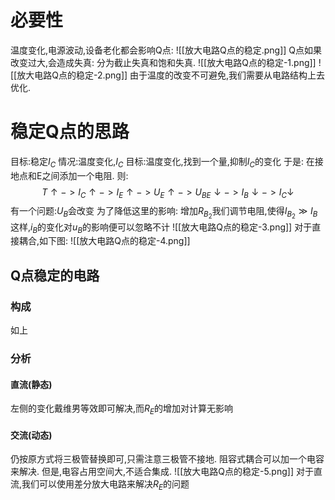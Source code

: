 # 必要性
温度变化,电源波动,设备老化都会影响Q点:
![[放大电路Q点的稳定.png]]
Q点如果改变过大,会造成失真:
分为截止失真和饱和失真.
![[放大电路Q点的稳定-1.png]]
![[放大电路Q点的稳定-2.png]]
由于温度的改变不可避免,我们需要从电路结构上去优化.
# 稳定Q点的思路
目标:稳定$I_{C}$
情况:温度变化,$I_{C}$
目标:温度变化,找到一个量,抑制$I_C$的变化
于是:
在接地点和E之间添加一个电阻.
则:
$$
T\uparrow->I_C\uparrow->I_E\uparrow->U_E\uparrow->U_{BE}\downarrow->I_B\downarrow->I_C\downarrow
$$
有一个问题:$U_{B}$会改变
为了降低这里的影响:
增加$R_{B_{2}}$我们调节电阻,使得$I_{B_{2}}\gg I_{B}$
这样,$i_{B}$的变化对$u_{B}$的影响便可以忽略不计
![[放大电路Q点的稳定-3.png]]
对于直接耦合,如下图:
![[放大电路Q点的稳定-4.png]]
## Q点稳定的电路
### 构成
如上
### 分析
#### 直流(静态)
左侧的变化戴维男等效即可解决,而$R_{E}$的增加对计算无影响
#### 交流(动态)
仍按原方式将三极管替换即可,只需注意三极管不接地.
阻容式耦合可以加一个电容来解决.
但是,电容占用空间大,不适合集成.
![[放大电路Q点的稳定-5.png]]
对于直流,我们可以使用差分放大电路来解决$R_{E}$的问题